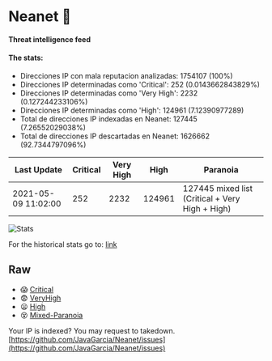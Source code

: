# Neanet :hocho:
#### Threat intelligence feed
#### The stats:

- Direcciones IP con mala reputacion analizadas: 1754107 (100%)
- Direcciones IP determinadas como 'Critical':  252 (0.0143662843829%)
- Direcciones IP determinadas como 'Very High':  2232 (0.127244233106%)
- Direcciones IP determinadas como 'High':  124961 (7.12390977289)
- Total de direcciones IP indexadas en Neanet:  127445 (7.26552029038%)
- Total de direcciones IP descartadas en Neanet:  1626662 (92.7344797096%)

| Last Update | Critical | Very High | High | Paranoia |
| --- | --- | --- | --- | --- |
| 2021-05-09 11:02:00 | 252 | 2232 | 124961 | 127445 mixed list (Critical + Very High + High)|

![Stats](https://docs.google.com/spreadsheets/d/e/2PACX-1vSnaNMIXVabIpDJjufMlzH7poXnshF3mgd8Is1g9ytUEzVsP5my4Trn8f-xkoLLQ38xpL3HtmUexLo6/pubchart?oid=501124687&format=image)

For the historical stats go to: [link](/stats.csv)
## Raw
- :scream: [Critical](https://raw.githubusercontent.com/JavaGarcia/Neanet/master/blacklists/neanet_critical.txt)
- :fearful: [VeryHigh](https://raw.githubusercontent.com/JavaGarcia/Neanet/master/blacklists/neanet_veryHigh.txtt)
- :frowning: [High](https://raw.githubusercontent.com/JavaGarcia/Neanet/master/blacklists/neanet_high.txt)
- :dizzy_face: [Mixed-Paranoia](https://raw.githubusercontent.com/JavaGarcia/Neanet/master/blacklists/neanet_all.txt)


Your IP is indexed? You may request to takedown. [https://github.com/JavaGarcia/Neanet/issues](https://github.com/JavaGarcia/Neanet/issues)































































































































































































































































































































































































































































































































































































































































































































































































































































































































































































































































































































































































































































































































































































































































































































































































































































































































































































































































































































































































































































































































































































































































































































































































































































































































































































































































































































































































































































































































































































































































































































































































































































































































































































































































































































































































































































































































































































































































































































































































































































































































































































































































































































































































































































































































































































































































































































































































































































































































































































































































































































































































































































































































































































































































































































































































































































































































































































































































































































































































































































































































































































































































































































































































































